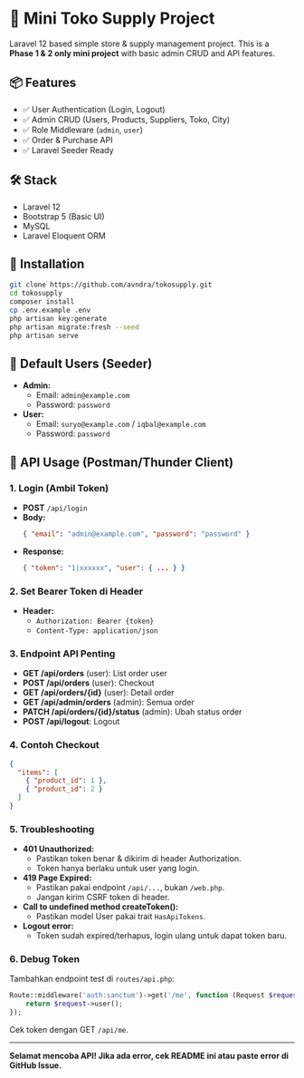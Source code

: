 # 🛒 Mini Toko Supply Project

Laravel 12 based simple store & supply management project. This is a **Phase 1 & 2 only mini project** with basic admin CRUD and API features.

## 📦 Features
- ✅ User Authentication (Login, Logout)
- ✅ Admin CRUD (Users, Products, Suppliers, Toko, City)
- ✅ Role Middleware (`admin`, `user`)
- ✅ Order & Purchase API
- ✅ Laravel Seeder Ready

## 🛠️ Stack
- Laravel 12
- Bootstrap 5 (Basic UI)
- MySQL
- Laravel Eloquent ORM

## 🚀 Installation
```bash
git clone https://github.com/avndra/tokosupply.git
cd tokosupply
composer install
cp .env.example .env
php artisan key:generate
php artisan migrate:fresh --seed
php artisan serve
```

## 🔑 Default Users (Seeder)
- **Admin:**
  - Email: `admin@example.com`
  - Password: `password`
- **User:**
  - Email: `suryo@example.com` / `iqbal@example.com`
  - Password: `password`

## 📡 API Usage (Postman/Thunder Client)

### 1. Login (Ambil Token)
- **POST** `/api/login`
- **Body:**
  ```json
  { "email": "admin@example.com", "password": "password" }
  ```
- **Response:**
  ```json
  { "token": "1|xxxxxx", "user": { ... } }
  ```

### 2. Set Bearer Token di Header
- **Header:**
  - `Authorization: Bearer {token}`
  - `Content-Type: application/json`

### 3. Endpoint API Penting
- **GET /api/orders** (user): List order user
- **POST /api/orders** (user): Checkout
- **GET /api/orders/{id}** (user): Detail order
- **GET /api/admin/orders** (admin): Semua order
- **PATCH /api/orders/{id}/status** (admin): Ubah status order
- **POST /api/logout**: Logout

### 4. Contoh Checkout
```json
{
  "items": [
    { "product_id": 1 },
    { "product_id": 2 }
  ]
}
```

### 5. Troubleshooting
- **401 Unauthorized:**
  - Pastikan token benar & dikirim di header Authorization.
  - Token hanya berlaku untuk user yang login.
- **419 Page Expired:**
  - Pastikan pakai endpoint `/api/...`, bukan `/web.php`.
  - Jangan kirim CSRF token di header.
- **Call to undefined method createToken():**
  - Pastikan model User pakai trait `HasApiTokens`.
- **Logout error:**
  - Token sudah expired/terhapus, login ulang untuk dapat token baru.

### 6. Debug Token
Tambahkan endpoint test di `routes/api.php`:
```php
Route::middleware('auth:sanctum')->get('/me', function (Request $request) {
    return $request->user();
});
```
Cek token dengan GET `/api/me`.

---

**Selamat mencoba API! Jika ada error, cek README ini atau paste error di GitHub Issue.**
